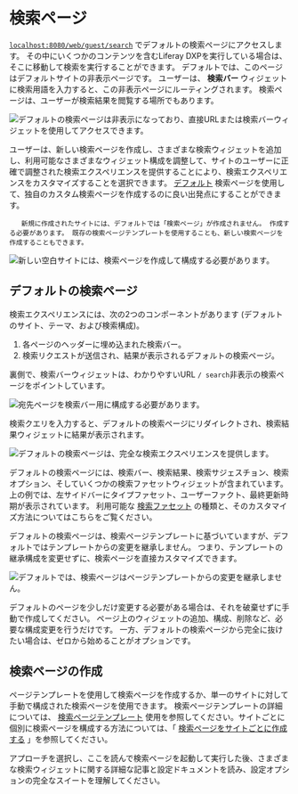 # 検索ページ

[`localhost:8080/web/guest/search`](http://localhost:8080/web/guest/search) でデフォルトの検索ページにアクセスします。 その中にいくつかのコンテンツを含むLiferay DXPを実行している場合は、そこに移動して検索を実行することができます。 デフォルトでは、このページはデフォルトサイトの非表示ページです。 ユーザーは、 **検索バー** ウィジェットに検索用語を入力すると、この非表示ページにルーティングされます。 検索ページは、ユーザーが検索結果を閲覧する場所でもあります。

![デフォルトの検索ページは非表示になっており、直接URLまたは検索バーウィジェットを使用してアクセスできます。](./search-pages/images/05.png)

ユーザーは、新しい検索ページを作成し、さまざまな検索ウィジェットを追加し、利用可能なさまざまなウィジェット構成を調整して、サイトのユーザーに正確で調整された検索エクスペリエンスを提供することにより、検索エクスペリエンスをカスタマイズすることを選択できます。 [デフォルト](#default-search-pages) 検索ページを使用して、独自のカスタム検索ページを作成するのに良い出発点にすることができます。

```{note}
   新規に作成されたサイトには、デフォルトでは「検索ページ」が作成されません。 作成する必要があります。 既存の検索ページテンプレートを使用することも、新しい検索ページを作成することもできます。
```

![新しい空白サイトには、検索ページを作成して構成する必要があります。](./search-pages/images/01.png)

<a name="デフォルトの検索ページ" />

## デフォルトの検索ページ

検索エクスペリエンスには、次の2つのコンポーネントがあります (デフォルトのサイト、テーマ、および検索構成)。

1. 各ページのヘッダーに埋め込まれた検索バー。
1. 検索リクエストが送信され、結果が表示されるデフォルトの検索ページ。

裏側で、検索バーウィジェットは、わかりやすいURL `/ search`非表示の検索ページをポイントしています。

![宛先ページを検索バー用に構成する必要があります。](./search-pages/images/02.png)

検索クエリを入力すると、デフォルトの検索ページにリダイレクトされ、検索結果ウィジェットに結果が表示されます。

![デフォルトの検索ページは、完全な検索エクスペリエンスを提供します。](./search-pages/images/03.png)

デフォルトの検索ページには、検索バー、検索結果、検索サジェスチョン、検索オプション、そしていくつかの検索ファセットウィジェットが含まれています。 上の例では、左サイドバーにタイプファセット、ユーザーファクト、最終更新時期が表示されています。 利用可能な [検索ファセット](../search-facets/facets.md) の種類と、そのカスタマイズ方法についてはこちらをご覧ください。

デフォルトの検索ページは、検索ページテンプレートに基づいていますが、デフォルトではテンプレートからの変更を継承しません。 つまり、テンプレートの継承構成を変更せずに、検索ページを直接カスタマイズできます。

![デフォルトでは、検索ページはページテンプレートからの変更を継承しません。](./search-pages/images/04.png)

デフォルトのページを少しだけ変更する必要がある場合は、それを破棄せずに手動で作成してください。 ページ上のウィジェットの追加、構成、削除など、必要な構成変更を行うだけです。 一方、デフォルトの検索ページから完全に抜けたい場合は、ゼロから始めることがオプションです。

<a name="検索ページの作成" />

## 検索ページの作成

ページテンプレートを使用して検索ページを作成するか、単一のサイトに対して手動で構成された検索ページを使用できます。 検索ページテンプレートの詳細については、 [検索ページテンプレート](./using-a-search-page-template.md) 使用を参照してください。サイトごとに個別に検索ページを構成する方法については、「 [検索ページをサイトごとに作成する](./creating-a-search-page.md) 」を参照してください。

アプローチを選択し、ここを読んで検索ページを起動して実行した後、さまざまな検索ウィジェットに関する詳細な記事と設定ドキュメントを読み、設定オプションの完全なスイートを理解してください。
